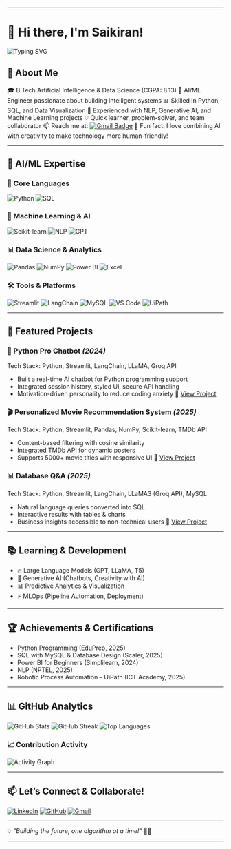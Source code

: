 

---

# 👋 Hi there, I'm Saikiran!

![Typing SVG](https://readme-typing-svg.herokuapp.com?size=22\&duration=4000\&color=1ABC9C\&lines=AI%2FML+Engineer;Data+Science+Enthusiast;Generative+AI+Explorer)

## 🧠 About Me

🎓 B.Tech Artificial Intelligence & Data Science (CGPA: 8.13)
🤖 AI/ML Engineer passionate about building intelligent systems
📊 Skilled in Python, SQL, and Data Visualization
🚀 Experienced with NLP, Generative AI, and Machine Learning projects
💡 Quick learner, problem-solver, and team collaborator
📫 Reach me at: [![Gmail Badge](https://img.shields.io/badge/-segarsaikiran11071%40gmail.com-c14438?style=flat\&logo=Gmail\&logoColor=white)](mailto:segarsaikiran11071@gmail.com)
🌟 Fun fact: I love combining AI with creativity to make technology more human-friendly!

---

## 🔬 AI/ML Expertise

### 🐍 Core Languages

![Python](https://img.shields.io/badge/Python-3776AB?style=flat\&logo=python\&logoColor=white)
![SQL](https://img.shields.io/badge/SQL-003B57?style=flat\&logo=databricks\&logoColor=white)

### 🧠 Machine Learning & AI

![Scikit-learn](https://img.shields.io/badge/Scikit--learn-F7931E?style=flat\&logo=scikitlearn\&logoColor=white)
![NLP](https://img.shields.io/badge/NLP-00A98F?style=flat\&logo=semantic-web\&logoColor=white)
![GPT](https://img.shields.io/badge/GPT%20Models-8A2BE2?style=flat\&logo=openai\&logoColor=white)

### 📊 Data Science & Analytics

![Pandas](https://img.shields.io/badge/Pandas-150458?style=flat\&logo=pandas\&logoColor=white)
![NumPy](https://img.shields.io/badge/NumPy-013243?style=flat\&logo=numpy\&logoColor=white)
![Power BI](https://img.shields.io/badge/Power%20BI-F2C811?style=flat\&logo=powerbi\&logoColor=black)
![Excel](https://img.shields.io/badge/Excel-217346?style=flat\&logo=microsoft-excel\&logoColor=white)

### 🛠️ Tools & Platforms

![Streamlit](https://img.shields.io/badge/Streamlit-FF4B4B?style=flat\&logo=streamlit\&logoColor=white)
![LangChain](https://img.shields.io/badge/LangChain-005571?style=flat\&logo=chainlink\&logoColor=white)
![MySQL](https://img.shields.io/badge/MySQL-4479A1?style=flat\&logo=mysql\&logoColor=white)
![VS Code](https://img.shields.io/badge/VS%20Code-007ACC?style=flat\&logo=visualstudiocode\&logoColor=white)
![UiPath](https://img.shields.io/badge/UiPath-FF6C37?style=flat\&logo=uipath\&logoColor=white)

---

## 🚀 Featured Projects

### 🤖 Python Pro Chatbot *(2024)*

Tech Stack: Python, Streamlit, LangChain, LLaMA, Groq API

* Built a real-time AI chatbot for Python programming support
* Integrated session history, styled UI, secure API handling
* Motivation-driven personality to reduce coding anxiety
  🔗 [View Project](https://github.com/saikiran-18/Python-Pro-Chatbot)

### 🎬 Personalized Movie Recommendation System *(2025)*

Tech Stack: Python, Streamlit, Pandas, NumPy, Scikit-learn, TMDb API

* Content-based filtering with cosine similarity
* Integrated TMDb API for dynamic posters
* Supports 5000+ movie titles with responsive UI
  🔗 [View Project](https://github.com/saikiran-18/Movie-Recommendation-System)

### 📊 Database Q&A *(2025)*

Tech Stack: Python, Streamlit, LangChain, LLaMA3 (Groq API), MySQL

* Natural language queries converted into SQL
* Interactive results with tables & charts
* Business insights accessible to non-technical users
  🔗 [View Project](https://github.com/saikiran-18/Database-QA)

---



## 📚 Learning & Development

* 🔥 Large Language Models (GPT, LLaMA, T5)
* 🌟 Generative AI (Chatbots, Creativity with AI)
* 📊 Predictive Analytics & Visualization
* ⚡ MLOps (Pipeline Automation, Deployment)

---

## 🏆 Achievements & Certifications

* Python Programming (EduPrep, 2025)
* SQL with MySQL & Database Design (Scaler, 2025)
* Power BI for Beginners (Simplilearn, 2024)
* NLP (NPTEL, 2025)
* Robotic Process Automation – UiPath (ICT Academy, 2025)

---

## 📊 GitHub Analytics

![GitHub Stats](https://github-readme-stats.vercel.app/api?username=saikiran-18\&show_icons=true\&theme=tokyonight)
![GitHub Streak](https://github-readme-streak-stats.herokuapp.com?user=saikiran-18\&theme=tokyonight\&hide_border=false)
![Top Languages](https://github-readme-stats.vercel.app/api/top-langs/?username=saikiran-18\&layout=compact\&theme=tokyonight)



### 📈 Contribution Activity

![Activity Graph](https://github-readme-activity-graph.vercel.app/graph?username=saikiran-18\&bg_color=0D1117\&color=1abc9c\&line=1abc9c\&point=FFFFFF\&hide_border=true)

---

## 📫 Let’s Connect & Collaborate!

[![LinkedIn](https://img.shields.io/badge/LinkedIn-0A66C2?style=flat\&logo=linkedin\&logoColor=white)](https://www.linkedin.com/in/saikiran-k-832533264/)
[![GitHub](https://img.shields.io/badge/GitHub-181717?style=flat\&logo=github\&logoColor=white)](https://github.com/saikiran-18)
[![Gmail](https://img.shields.io/badge/Gmail-D14836?style=flat\&logo=gmail\&logoColor=white)](mailto:segarsaikiran11071@gmail.com)

---

💡 *"Building the future, one algorithm at a time!"* 🤖✨

---


